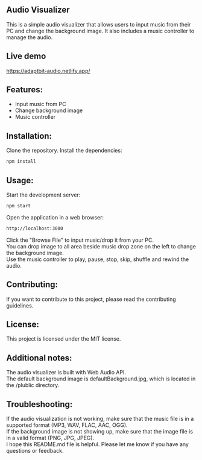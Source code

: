 ## Audio Visualizer

This is a simple audio visualizer that allows users to input music from their PC and change the background image. It also includes a music controller to manage the audio.

## Live demo
https://adaptbit-audio.netlify.app/

## Features:

- Input music from PC
- Change background image
- Music controller
##  Installation:

Clone the repository.
Install the dependencies:
```bash  
npm install
```
## Usage:

Start the development server:
```bash
npm start
```
Open the application in a web browser:
```bash
http://localhost:3000
```
Click the "Browse File" to input music/drop it from your PC.  
You can drop image to all area beside music drop zone on the left to change the background image.  
Use the music controller to play, pause, stop, skip, shuffle and rewind the audio.

## Contributing:

If you want to contribute to this project, please read the contributing guidelines.

## License:

This project is licensed under the MIT license.

## Additional notes:

The audio visualizer is built with Web Audio API.  
The default background image is defaultBackground.jpg, which is located in the /plublic directory.  

## Troubleshooting:

If the audio visualization is not working, make sure that the music file is in a supported format (MP3, WAV, FLAC, AAC, OGG).  
If the background image is not showing up, make sure that the image file is in a valid format (PNG, JPG, JPEG).  
I hope this README.md file is helpful. Please let me know if you have any questions or feedback.
